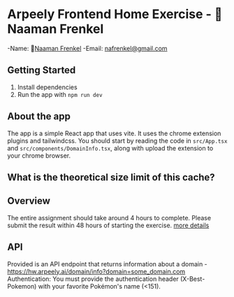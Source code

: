 # Arpeely Frontend Home Exercise - 🚀Naaman Frenkel 

-Name: 🚀[Naaman Frenkel](https://naamanfrenkel.dev/)
-Email: nafrenkel@gmail.com

## Getting Started
1. Install dependencies
1. Run the app with `npm run dev`

## About the app
The app is a simple React app that uses vite. It uses the chrome extension plugins and tailwindcss.
You should start by reading the code in `src/App.tsx` and `src/components/DomainInfo.tsx`, along with upload the extension to your chrome browser.

## What is the theoretical size limit of this cache?
<!-- The theoretical size limit of this cache is 2^32 bytes, which is 4GB. -->


## Overview
The entire assignment should take around 4 hours to complete. Please submit the result within 48 hours of starting the exercise.
[more details](https://glamorous-potassium-c77.notion.site/Arpeely-Frontend-Home-Exercise-de5a97970e2541ef8935c5873a5dc7e9)


## API
Provided is an API endpoint that returns information about a domain -
https://hw.arpeely.ai/domain/info?domain=some_domain.com
Authentication: You must provide the authentication header (X-Best-Pokemon) with
your favorite Pokémon's name (<151).